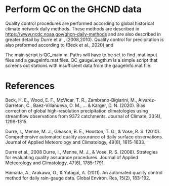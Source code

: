 # Perform QC on the GHCND data

Quality control procedures are performed according to global historical climate network daily methods. These methods are described in https://www.ncdc.noaa.gov/ghcn-daily-methods and are also described in greater detail by Durre et al., (2008,2010). Quality control for precipitation is also preformed according to (Beck et al., 2020) and 

The main script is QC_main.m. Paths will have to be set to find .mat input files and a gaugeInfo.mat files. QC_gaugeLength.m is a simple script that screens out stations with insufficient data from the gaugeInfo.mat file. 

# References

Beck, H. E., Wood, E. F., McVicar, T. R., Zambrano-Bigiarini, M., Alvarez-Garreton, C., Baez-Villanueva, O. M., ... & Karger, D. N. (2020). Bias correction of global high-resolution precipitation climatologies using streamflow observations from 9372 catchments. Journal of Climate, 33(4), 1299-1315.

Durre, I., Menne, M. J., Gleason, B. E., Houston, T. G., & Vose, R. S. (2010). Comprehensive automated quality assurance of daily surface observations. Journal of Applied Meteorology and Climatology, 49(8), 1615-1633.

Durre et al., 2008 Durre, I., Menne, M. J., & Vose, R. S. (2008). Strategies for evaluating quality assurance procedures. Journal of Applied Meteorology and Climatology, 47(6), 1785-1791.

Hamada, A., Arakawa, O., & Yatagai, A. (2011). An automated quality control method for daily rain-gauge data. Global Environ. Res, 15(2), 183-192.
	
